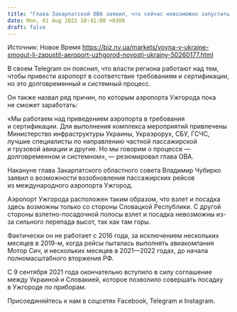 ```yaml
---
title: "Глава Закарпатской ОВА заявил, что сейчас невозможно запустить работу аэропорта Ужгород"
date: Mon, 01 Aug 2022 10:41:00 +0300
draft: false
---
```

Источник: Новое Время https://biz.nv.ua/markets/voyna-v-ukraine-smogut-li-zapustit-aeroport-uzhgorod-novosti-ukrainy-50260177.html


 В своем Telegram он пояснил, что власти региона работают над тем, чтобы привести аэропорт в соответствие требованиям и сертификации, но это долговременный и системный процесс.

Он также назвал ряд причин, по которым аэропорта Ужгорода пока не сможет заработать:

«Мы работаем над приведением аэропорта в требования и сертификации. Для выполнения комплекса мероприятий привлечены Министерство инфраструктуры Украины, Украэрорух, СБУ, ГСЧС, лучшие специалисты по направлению частной пассажирской и грузовой авиации и другие. Но мы говорим о процессе — долговременном и системном», — резюмировал глава ОВА.

Накануне глава Закарпатского областного совета Владимир Чубирко заявил о возможности возобновления пассажирских рейсов из международного аэропорта Ужгород.

Аэропорт Ужгорода расположен таким образом, что взлет и посадка здесь возможны только со стороны Словацкой Республики. С другой стороны взлетно-посадочной полосы взлет и посадка невозможны из-за сильного перепада высот, так как там горы.

Фактически он не работает с 2016 года, за исключением нескольких месяцев в 2019-м, когда рейсы пыталась выполнять авиакомпания Мотор Сич, и нескольких месяцев в 2021—2022 годах, до начала полномасштабного вторжения РФ.

С 9 сентября 2021 года окончательно вступило в силу соглашение между Украиной и Словакией, которое позволило совершать посадку в Ужгороде по приборам.

Присоединяйтесь к нам в соцсетях Facebook, Telegram и Instagram.
